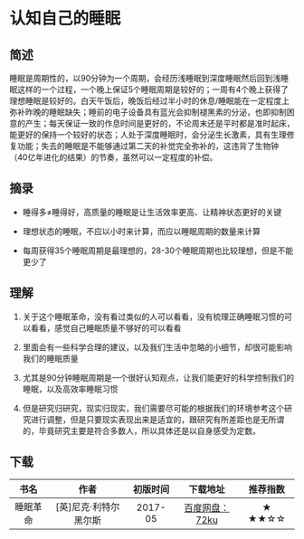 # 认知自己的睡眠

## 简述

睡眠是周期性的，以90分钟为一个周期，会经历浅睡眠到深度睡眠然后回到浅睡眠这样的一个过程，一个晚上保证5个睡眠周期是较好的；一周有4个晚上获得了理想睡眠是较好的。白天午饭后，晚饭后经过半小时的休息/睡眠能在一定程度上弥补昨晚的睡眠缺失；睡前的电子设备具有蓝光会抑制褪黑素的分泌，也即抑制困意的产生；每天保证一致的作息时间是更好的，不论周末还是平时都是准时起床，能更好的保持一个较好的状态；人处于深度睡眠时，会分泌生长激素，具有生理修复功能；失去的睡眠是不能够通过第二天的补觉完全弥补的，这违背了生物钟（40亿年进化的结果）的节奏，虽然可以一定程度的补偿。

## 摘录

* 睡得多≠睡得好，高质量的睡眠是让生活效率更高、让精神状态更好的关键

* 理想状态的睡眠，不应以小时来计算，而应以睡眠周期的数量来计算

* 每周获得35个睡眠周期是最理想的，28-30个睡眠周期也比较理想，但是不能更少了

## 理解

1. 关于这个睡眠革命，没有看过类似的人可以看看，没有梳理正确睡眠习惯的可以看看，感觉自己睡眠质量不够好的可以看看

2. 里面会有一些科学合理的建议，以及我们生活中忽略的小细节，却很可能影响我们的睡眠质量

3. 尤其是90分钟睡眠周期是一个很好认知观点，让我们能更好的科学控制我们的睡眠，以及高效率睡眠习惯

4. 但是研究归研究，现实归现实，我们需要尽可能的根据我们的环境参考这个研究进行调整，但是只要现实表现出来是适宜的，跟研究有所差距也是无所谓的，毕竟研究主要是符合多数人，所以具体还是以自身感受为定数。

## 下载

|书名|作者|初版时间|下载地址|推荐指数|
|:--:|:--:|:--:|:--:|:--:|
|睡眠革命|[英]尼克·利特尔黑尔斯|2017-05|[百度网盘：72ku](https://pan.baidu.com/s/1P2x0LTSsWOhjlnKIqzYZCg)|★ ★★☆☆|
